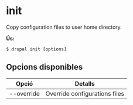 # init
Copy configuration files to user home directory.

**Ús:**
```
$ drupal init [options]
```

## Opcions disponibles
Opció | Detalls
-------|-------------
--override | Override configurations files
